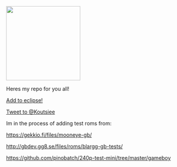 
<img src="https://koutsie.l1nux.fun/repo/repologo.png" width="200" height="200" />

Heres my repo for you all!<br>

[Add to eclipse!](https://eclipseemu.me/play/?q=repo&url=https://koutsie.l1nux.fun/repo/repo.json)

[Tweet to @Koutsiee](https://twitter.com/intent/tweet?screen_name=Koutsiee&ref_src=twsrc%5Etfw)




Im in the process of adding test roms from:

https://gekkio.fi/files/mooneye-gb/

http://gbdev.gg8.se/files/roms/blargg-gb-tests/

https://github.com/pinobatch/240p-test-mini/tree/master/gameboy

